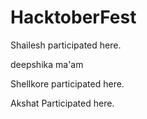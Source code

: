 # HacktoberFest

Shailesh participated here.

deepshika ma'am 

Shellkore participated here.

Akshat Participated here.

